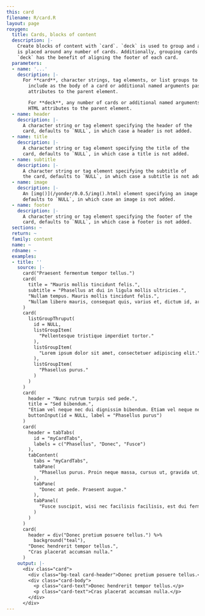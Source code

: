 ```yaml
---
this: card
filename: R/card.R
layout: page
roxygen:
  title: Cards, blocks of content
  description: |-
    Create blocks of content with `card`. `deck` is used to group and add padding
    is placed around any number of cards. Additionally, grouping cards with
    `deck` has the benefit of aligning the footer of each card.
  parameters:
  - name: '...'
    description: |-
      For **card**, character strings, tag elements, or list groups to
        include as the body of a card or additional named arguments passed as HTML
        attributes to the parent element.

        For **deck**, any number of cards or additional named arguments passed as
        HTML attributes to the parent element.
  - name: header
    description: |-
      A character string or tag element specifying the header of the
      card, defaults to `NULL`, in which case a header is not added.
  - name: title
    description: |-
      A character string or tag element specifying the title of the
      card, defaults to `NULL`, in which case a title is not added.
  - name: subtitle
    description: |-
      A character string or tag element specifying the subtitle of
      the card, defaults to `NULL`, in which case a subtitle is not added.
  - name: image
    description: |-
      An [img()](/yonder/0.0.5/img().html) element specifying an image to add to the card,
      defaults to `NULL`, in which case an image is not added.
  - name: footer
    description: |-
      A character string or tag element specifying the footer of the
      card, defaults to `NULL`, in which case a footer is not added.
  sections: ~
  return: ~
  family: content
  name: ~
  rdname: ~
  examples:
  - title: ''
    source: |-
      card("Praesent fermentum tempor tellus.")
      card(
        title = "Mauris mollis tincidunt felis.",
        subtitle = "Phasellus at dui in ligula mollis ultricies.",
        "Nullam tempus. Mauris mollis tincidunt felis.",
        "Nullam libero mauris, consequat quis, varius et, dictum id, arcu."
      )
      card(
        listGroupThruput(
          id = NULL,
          listGroupItem(
            "Pellentesque tristique imperdiet tortor."
          ),
          listGroupItem(
            "Lorem ipsum dolor sit amet, consectetuer adipiscing elit."
          ),
          listGroupItem(
            "Phasellus purus."
          )
        )
      )
      card(
        header = "Nunc rutrum turpis sed pede.",
        title = "Sed bibendum.",
        "Etiam vel neque nec dui dignissim bibendum. Etiam vel neque nec dui dignissim bibendum.",
        buttonInput(id = NULL, label = "Phasellus purus")
      )
      card(
        header = tabTabs(
          id = "myCardTabs",
          labels = c("Phasellus", "Donec", "Fusce")
        ),
        tabContent(
          tabs = "myCardTabs",
          tabPane(
            "Phasellus purus. Proin neque massa, cursus ut, gravida ut, lobortis eget, lacus."
          ),
          tabPane(
            "Donec at pede. Praesent augue."
          ),
          tabPanel(
            "Fusce suscipit, wisi nec facilisis facilisis, est dui fermentum leo, quis tempor ligula erat quis odio."
          )
        )
      )
      card(
        header = div("Donec pretium posuere tellus.") %>%
          background("teal"),
        "Donec hendrerit tempor tellus.",
        "Cras placerat accumsan nulla."
      )
    output: |-
      <div class="card">
        <div class="bg-teal card-header">Donec pretium posuere tellus.</div>
        <div class="card-body">
          <p class="card-text">Donec hendrerit tempor tellus.</p>
          <p class="card-text">Cras placerat accumsan nulla.</p>
        </div>
      </div>
---
```

